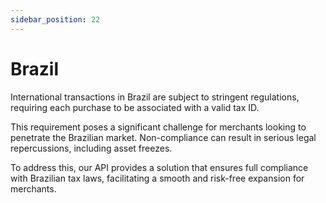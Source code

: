 ```yaml
---
sidebar_position: 22
---
```


# Brazil

International transactions in Brazil are subject to stringent regulations, requiring each purchase to be associated with a valid tax ID.

This requirement poses a significant challenge for merchants looking to penetrate the Brazilian market. Non-compliance can result in serious legal repercussions, including asset freezes.

To address this, our API provides a solution that ensures full compliance with Brazilian tax laws, facilitating a smooth and risk-free expansion for merchants.